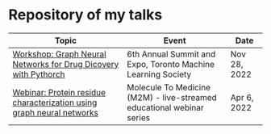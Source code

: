 # Repository of my talks

| Topic | Event | Date | 
| --- | --- | --- |
| [Workshop: Graph Neural Networks for Drug Dicovery with Pythorch](https://github.com/NasimAbdollahi/Talks/blob/master/TMLS%202022/Slides.pdf) | 6th Annual Summit and Expo, Toronto Machine Learning Society | Nov 28, 2022 |
| [Webinar: Protein residue characterization using graph neural networks](https://www.youtube.com/watch?v=T_UkconetzM) | Molecule To Medicine (M2M) - live-streamed educational webinar series | Apr 6, 2022 |
